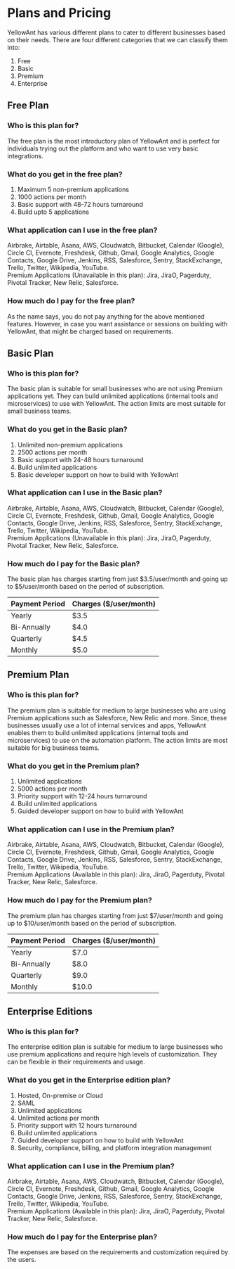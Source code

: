 # Plans and Pricing

YellowAnt has various different plans to cater to different businesses based on their needs. There are four different categories that we can classify them into:

1. Free 
2. Basic
3. Premium
4. Enterprise 

## Free Plan

### Who is this plan for?

The free plan is the most introductory plan of YellowAnt and is perfect for individuals trying out the platform and who want to use very basic integrations.

### What do you get in the free plan?

1. Maximum 5 non-premium applications
2. 1000 actions per month
3. Basic support with 48-72 hours turnaround
4. Build upto 5 applications

### What application can I use in the free plan?

Airbrake, Airtable, Asana, AWS, Cloudwatch, Bitbucket, Calendar \(Google\), Circle CI, Evernote, Freshdesk, Github, Gmail, Google Analytics, Google Contacts, Google Drive, Jenkins, RSS, Salesforce, Sentry, StackExchange, Trello, Twitter, Wikipedia, YouTube.  
Premium Applications \(Unavailable in this plan\): Jira, JiraO, Pagerduty, Pivotal Tracker, New Relic, Salesforce.

### How much do I pay for the free plan?

As the name says, you do not pay anything for the above mentioned features. However, in case you want assistance or sessions on building with YellowAnt, that might be charged based on requirements.

## Basic Plan

### Who is this plan for?

The basic plan is suitable for small businesses who are not using Premium applications yet. They can build unlimited applications \(internal tools and microservices\) to use with YellowAnt. The action limits are most suitable for small business teams.

### What do you get in the Basic plan?

1. Unlimited non-premium applications
2. 2500 actions per month
3. Basic support with 24-48 hours turnaround
4. Build unlimited applications
5. Basic developer support on how to build with YellowAnt

### What application can I use in the Basic plan?

Airbrake, Airtable, Asana, AWS, Cloudwatch, Bitbucket, Calendar \(Google\), Circle CI, Evernote, Freshdesk, Github, Gmail, Google Analytics, Google Contacts, Google Drive, Jenkins, RSS, Salesforce, Sentry, StackExchange, Trello, Twitter, Wikipedia, YouTube.  
Premium Applications \(Unavailable in this plan\): Jira, JiraO, Pagerduty, Pivotal Tracker, New Relic, Salesforce.

### How much do I pay for the Basic plan?

The basic plan has charges starting from just $3.5/user/month and going up to $5/user/month based on the period of subscription.

| Payment Period | Charges \($/user/month\) |
| :--- | :--- |
| Yearly | $3.5 |
| Bi-Annually | $4.0 |
| Quarterly | $4.5 |
| Monthly | $5.0 |

## Premium Plan

### Who is this plan for?

The premium plan is suitable for medium to large businesses who are using Premium applications such as Salesforce, New Relic and more. Since, these businesses usually use a lot of internal services and apps, YellowAnt enables them to build unlimited applications \(internal tools and microservices\) to use on the automation platform. The action limits are most suitable for big business teams.

### What do you get in the Premium plan?

1. Unlimited applications
2. 5000 actions per month
3. Priority support with 12-24 hours turnaround
4. Build unlimited applications
5. Guided developer support on how to build with YellowAnt

### What application can I use in the Premium plan?

Airbrake, Airtable, Asana, AWS, Cloudwatch, Bitbucket, Calendar \(Google\), Circle CI, Evernote, Freshdesk, Github, Gmail, Google Analytics, Google Contacts, Google Drive, Jenkins, RSS, Salesforce, Sentry, StackExchange, Trello, Twitter, Wikipedia, YouTube.  
Premium Applications \(Available in this plan\): Jira, JiraO, Pagerduty, Pivotal Tracker, New Relic, Salesforce.

### How much do I pay for the Premium plan?

The premium plan has charges starting from just $7/user/month and going up to $10/user/month based on the period of subscription.

| Payment Period | Charges \($/user/month\) |
| :--- | :--- |
| Yearly | $7.0 |
| Bi-Annually | $8.0 |
| Quarterly | $9.0 |
| Monthly | $10.0 |

## Enterprise Editions

### Who is this plan for?

The enterprise edition plan is suitable for medium to large businesses who use premium applications and require high levels of customization. They can be flexible in their requirements and usage.

### What do you get in the Enterprise edition plan?

1. Hosted, On-premise or Cloud
2. SAML
3. Unlimited applications
4. Unlimited actions per month
5. Priority support with 12 hours turnaround
6. Build unlimited applications
7. Guided developer support on how to build with YellowAnt
8. Security, compliance, billing, and platform integration management

### What application can I use in the Premium plan?

Airbrake, Airtable, Asana, AWS, Cloudwatch, Bitbucket, Calendar \(Google\), Circle CI, Evernote, Freshdesk, Github, Gmail, Google Analytics, Google Contacts, Google Drive, Jenkins, RSS, Salesforce, Sentry, StackExchange, Trello, Twitter, Wikipedia, YouTube.  
Premium Applications \(Available in this plan\): Jira, JiraO, Pagerduty, Pivotal Tracker, New Relic, Salesforce.

### How much do I pay for the Enterprise plan?

The expenses are based on the requirements and customization required by the users.


